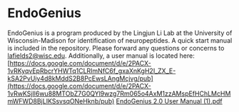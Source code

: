 # EndoGenius

EndoGenius is a program produced by the Lingjun Li Lab at the University of Wisconsin-Madison for identification of neuropeptides. A quick start manual is included in the repository. Please forward any questions or concerns to lafields2@wisc.edu. Additionally, a user manual is located here: [https://docs.google.com/document/d/e/2PACX-1vRKyqvEpRbcrYHWTq1CLRImNfC6f_gxaXnKgH2I_ZX_E-kSA2PvUiy4d8kMddS2B8PcEwsLAngMcjvg/pub](https://docs.google.com/document/d/e/2PACX-1vRwKSjIl6wu88MTObZ7G0QYl9wzg7Rm065o4AxM1zzAMspEfHChLMcHMmWFWD8BjLIKSsvsqONeHknb/pub)
[EndoGenius 2.0 User Manual (1).pdf](https://github.com/user-attachments/files/16382343/EndoGenius.2.0.User.Manual.1.pdf)
